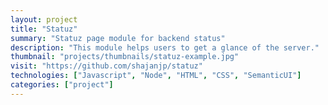 ```yaml
---
layout: project
title: "Statuz"
summary: "Statuz page module for backend status"
description: "This module helps users to get a glance of the server."
thumbnail: "projects/thumbnails/statuz-example.jpg"
visit: "https://github.com/shajanjp/statuz"
technologies: ["Javascript", "Node", "HTML", "CSS", "SemanticUI"]
categories: ["project"]
---
```


